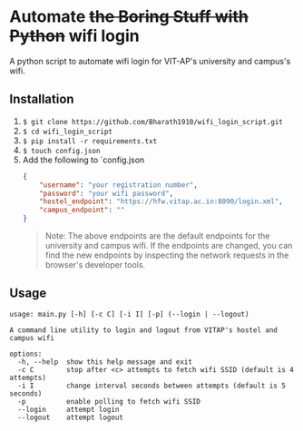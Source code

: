 # Automate ~~the Boring Stuff with Python~~ wifi login

A python script to automate wifi login for VIT-AP's university and campus's wifi.

## Installation
1. `$ git clone https://github.com/Bharath1910/wifi_login_script.git`
2. `$ cd wifi_login_script`
3. `$ pip install -r requirements.txt`
4. `$ touch config.json`
5. Add the following to `config.json
	```json
	{
		"username": "your registration number",
		"password": "your wifi password",
		"hostel_endpoint": "https://hfw.vitap.ac.in:8090/login.xml",
		"campus_endpoint": ""
	}
	```
	> Note: The above endpoints are the default endpoints for the university and campus wifi. If the endpoints are changed, you can find the new endpoints by inspecting the network requests in the browser's developer tools.

## Usage
```
usage: main.py [-h] [-c C] [-i I] [-p] (--login | --logout)

A command line utility to login and logout from VITAP's hostel and campus wifi

options:
  -h, --help  show this help message and exit
  -c C        stop after <c> attempts to fetch wifi SSID (default is 4 attempts)
  -i I        change interval seconds between attempts (default is 5 seconds)
  -p          enable polling to fetch wifi SSID
  --login     attempt login
  --logout    attempt logout
```